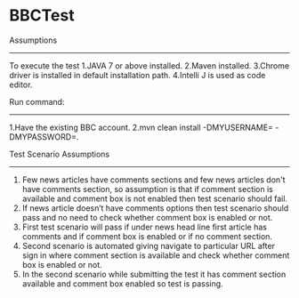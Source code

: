 # BBCTest

Assumptions
***********
To execute the test
1.JAVA 7 or above installed.
2.Maven installed.
3.Chrome driver is installed in default installation path.
4.Intelli J is used as code editor.

Run command:
************
1.Have the existing BBC account.
2.mvn clean install -DMYUSERNAME=<your BBC account username> -DMYPASSWORD=<your BBC account password>.

Test Scenario Assumptions
**************************
1. Few news articles have comments sections and few news articles don't have comments section, so assumption is that if comment section is available and comment box is not enabled then test scenario should fail.
2. If news article doesn’t have comments options then test scenario should pass and no need to check whether comment box is enabled or not.
3. First test scenario will pass if under news head line first article has comments and if comment box is enabled or if no comment section.
4. Second scenario is automated giving navigate to particular URL after sign in where comment section is available and check whether comment box is enabled or not.
5. In the second scenario while submitting the test it has comment section available and comment box enabled so test is passing.



